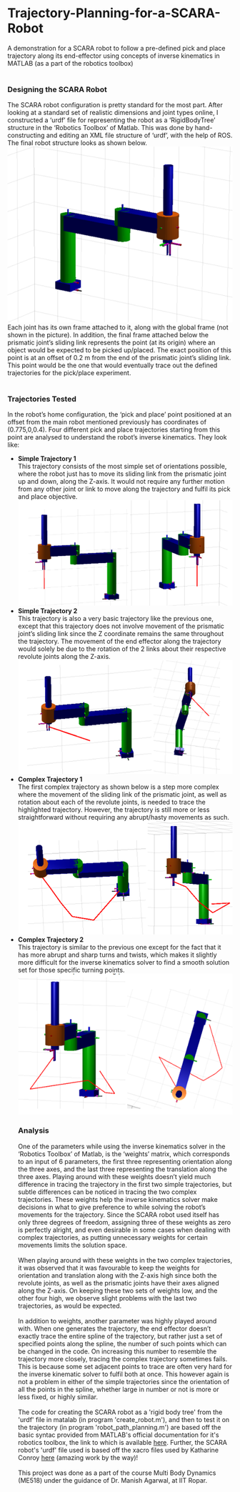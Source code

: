 # Trajectory-Planning-for-a-SCARA-Robot
A demonstration for a SCARA robot to follow a pre-defined pick and place trajectory along its end-effector using concepts of inverse kinematics in MATLAB (as a part of the robotics toolbox)<br><br>
<h3>Designing the SCARA Robot</h3>
The SCARA robot configuration is pretty standard for the most part. After looking at a standard set of realistic dimensions and joint types online, I constructed a ‘urdf’ file for representing the robot as a ‘RigidBodyTree’ structure in the ‘Robotics Toolbox’ of Matlab. This was done by hand-constructing and editing an XML file structure of ‘urdf’, with the help of ROS. The final robot structure looks as shown below.
<img src="/images/scara_robot.png">
Each joint has its own frame attached to it, along with the global frame (not shown in the picture). In addition, the final frame attached below the prismatic joint’s sliding link represents the point (at its origin) where an object would be expected to be picked up/placed. The exact position of this point is at an offset of 0.2 m from the end of the prismatic joint’s sliding link. This point would be the one that would eventually trace out the defined trajectories for the pick/place experiment.<br><br>
<h3>Trajectories Tested</h3>
In the robot’s home configuration, the ‘pick and place’ point positioned at an offset from the main robot mentioned previously has coordinates of (0.775,0,0.4). Four different pick and place trajectories starting from this point are analysed to understand the robot’s inverse kinematics. They look like:
<ul><li><b>Simple Trajectory 1</b><br>
  This trajectory consists of the most simple set of orientations possible, where the robot just has to move its sliding link from the prismatic joint up and down, along the Z-axis. It would not require any further motion from any other joint or link to move along the trajectory and fulfil its pick and place objective.
  <img src="/images/simple1.png">
  <li><b>Simple Trajectory 2</b><br>
    This trajectory is also a very basic trajectory like the previous one, except that this trajectory does not involve movement of the prismatic joint’s sliding link since the Z coordinate remains the same throughout the trajectory. The movement of the end effector along the trajectory would solely be due to the rotation of the 2 links about their respective revolute joints along the Z-axis.
    <img src="/images/simple2.png">
    <li><b>Complex Trajectory 1</b><br>
    The first complex trajectory as shown below is a step more complex where the movement of the sliding link of the prismatic joint, as well as rotation about each of the revolute joints, is needed to trace the highlighted trajectory. However, the trajectory is still more or less straightforward without requiring any abrupt/hasty movements as such.
    <img src="/images/complex1.png">
      <li><b>Complex Trajectory 2</b><br>
    This trajectory is similar to the previous one except for the fact that it has more abrupt and sharp turns and twists, which makes it slightly more difficult for the inverse kinematics solver to find a smooth solution set for those specific turning points.
    <img src="/images/complex2.png">
        <h3>Analysis</h3>
        One of the parameters while using the inverse kinematics solver in the ‘Robotics Toolbox’ of Matlab, is the ‘weights’ matrix, which corresponds to an input of 6 parameters, the first three representing orientation along the three axes, and the last three representing the translation along the three axes. Playing around with these weights doesn’t yield much difference in tracing the trajectory in the first two simple trajectories, but subtle differences can be noticed in tracing the two complex trajectories. These weights help the inverse kinematics solver make decisions in what to give preference to while solving the robot’s movements for the trajectory. Since the SCARA robot used itself has only three degrees of freedom, assigning three of these weights as zero is perfectly alright, and even desirable in some cases when dealing with complex trajectories, as putting unnecessary weights for certain movements limits the solution space.<br><br>
When playing around with these weights in the two complex trajectories, it was observed that it was favourable to keep the weights for orientation and translation along with the Z-axis high since both the revolute joints, as well as the prismatic joints have their axes aligned along the Z-axis. On keeping these two sets of weights low, and the other four high, we observe slight problems with the last two trajectories, as would be expected.<br><br>
In addition to weights, another parameter was highly played around with. When one generates the trajectory, the end effector doesn’t exactly trace the entire spline of the trajectory, but rather just a set of specified points along the spline, the number of such points which can be changed in the code. On increasing this number to resemble the trajectory more closely, tracing the complex trajectory sometimes fails. This is because some set adjacent points to trace are often very hard for the inverse kinematic solver to fulfil both at once. This however again is not a problem in either of the simple trajectories since the orientation of all the points in the spline, whether large in number or not is more or less fixed, or highly similar.<br><br>
The code for creating the SCARA robot as a 'rigid body tree' from the 'urdf' file in matalab (in program 'create_robot.m'), and then to test it on the trajectory (in program 'robot_path_planning.m') are based off the basic syntac provided from MATLAB's official documentation for it's robotics toolbox, the link to which is available <a href="https://in.mathworks.com/matlabcentral/fileexchange/65316-designing-robot-manipulator-algorithms">here</a>. Further, the SCARA robot's 'urdf' file used is based off the xacro files used by Katharine Conroy <a href="https://github.com/KatConroy57/scara">here</a> (amazing work by the way)!<br><br>
This project was done as a part of the course Multi Body Dynamics (ME518) under the guidance of Dr. Manish Agarwal, at IIT Ropar.
